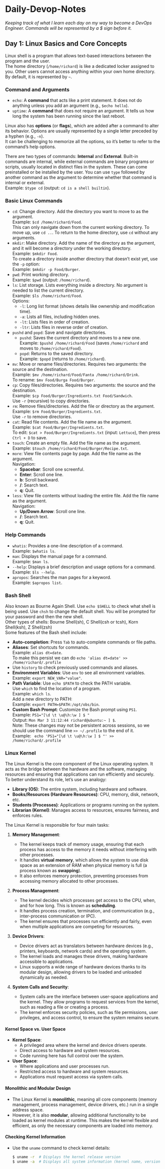 # Daily-Devop-Notes

*Keeping track of what I learn each day on my way to become a DevOps Engineer. Commands will be represented by a $ sign before it.*

## Day 1: Linux Basics and Core Concepts

Linux shell is a program that allows text-based interactions between the program and the user.  
The home directory (`/home/richard`) is like a dedicated locker assigned to you. Other users cannot access anything within your own home directory. By default, it is represented by `~`.

### Command and Arguments

- `echo`: A **command** that acts like a print statement. It does not do anything unless you add an argument (e.g., `$echo hello`).
- `uptime`: A **command** that does not require an argument. It tells us how long the system has been running since the last reboot.

Linux also has **options** (or **flags**), which are added after a command to alter its behavior. Options are usually represented by a single letter preceded by a hyphen (e.g., `-n`).  
It can be challenging to memorize all the options, so it’s better to refer to the command’s help options.  

There are two types of commands: **Internal** and **External**. Built-in commands are internal, while external commands are binary programs or scripts, usually located in distinct files in the system. These can come preinstalled or be installed by the user. You can use `type` followed by another command as the argument to determine whether that command is internal or external.  
Example: `$type cd` (output: `cd is a shell builtin`).

### Basic Linux Commands
- `cd`: Change directory. Add the directory you want to move to as the argument.  
  Example: `$cd /home/richard/Food`.  
  This can only navigate down from the current working directory. To move up, use `cd ..`. To return to the home directory, use `cd` without any arguments.
- `mkdir`: Make directory. Add the name of the directory as the argument, and it will become a directory under the working directory.  
  Example: `$mkdir Food`.  
  To create a directory inside another directory that doesn’t exist yet, use the `-p` option:  
  Example: `$mkdir -p Food/Burger`.
- `pwd`: Print working directory.  
  Example: `$pwd` (output: `/home/richard`).
- `ls`: List storage. Lists everything inside a directory. No argument is needed to list the current directory.  
  Example: `$ls /home/richard/Food`.  
  Options:
  - `-l`: Long list format (shows details like ownership and modification time).
  - `-a`: Lists all files, including hidden ones.
  - `-lt`: Lists files in order of creation.
  - `-ltr`: Lists files in reverse order of creation.
- `pushd` and `popd`: Save and navigate directories.  
  - `pushd`: Saves the current directory and moves to a new one.  
    Example: `$pushd /home/richard/Food` (saves `/home/richard` and moves to `/home/richard/Food`).
  - `popd`: Returns to the saved directory.  
    Example: `$popd` (returns to `/home/richard`).
- `mv`: Move or rename files/directories. Requires two arguments: the source and the destination.  
  Example: `$mv /home/richard/Food/Fanta /home/richard/Drink`.  
  To rename: `$mv Food/Burga Food/Burger`.
- `cp`: Copy files/directories. Requires two arguments: the source and the destination.  
  Example: `$cp Food/Burger/Ingredients.txt Food/Sandwich`.  
  Use `-r` (recursive) to copy directories.
- `rm`: Remove files/directories. Add the file or directory as the argument.  
  Example: `$rm Food/Burger/Ingredients.txt`.  
  Use `-r` to remove directories.
- `cat`: Read file contents. Add the file name as the argument.  
  Example: `$cat Food/Burger/Ingredients.txt`.  
  To edit: `$cat > Food/Burger/Ingredients.txt` (input: `Lettuce`), then press `Ctrl + D` to save.
- `touch`: Create an empty file. Add the file name as the argument.  
  Example: `$touch /home/richard/Food/Burger/Recipe.txt`.
- `more`: View file contents page by page. Add the file name as the argument.  
  Navigation:
  - **Spacebar**: Scroll one screenful.
  - **Enter**: Scroll one line.
  - **b**: Scroll backward.
  - **/**: Search text.
  - **q**: Quit.
- `less`: View file contents without loading the entire file. Add the file name as the argument.  
  Navigation:
  - **Up/Down Arrow**: Scroll one line.
  - **/**: Search text.
  - **q**: Quit.

### Help Commands
- `whatis`: Provides a one-line description of a command.  
  Example: `$whatis ls`.
- `man`: Displays the manual page for a command.  
  Example: `$man ls`.
- `--help`: Displays a brief description and usage options for a command.  
  Example: `$ls --help`.
- `apropos`: Searches the man pages for a keyword.  
  Example: `$apropos list`.

### Bash Shell
Also known as Bourne Again Shell. Use `echo $SHELL` to check what shell is being used. Use `chsh` to change the default shell. You will be prompted for your password and then the new shell.  
Other types of shells: Bourne Shell(sh), C Shell(csh or tcsh), Korn Shell(ksh), Z Shell(zsh)  
Some features of the Bash shell include:
- **Auto-completion**: Press `Tab` to auto-complete commands or file paths.
- **Aliases**: Set shortcuts for commands.  
  Example: `alias dt=date`.  
  To make this persist we can do `echo 'alias dt=date' >> /home/richard/.profile`  
- Use `history` to check previously used commands and aliases.
- **Environment Variables**: Use `env` to see all environment variables.  
  Example: `export NEW_VAR="value"`.
- **Path Variable**: Use `echo $PATH` to check the PATH variable.  
  Use `which` to find the location of a program.  
  Example: `which ls`.  
  Add a new directory to PATH:  
  Example: `export PATH=$PATH:/opt/obs/bin`.
- **Custom Bash Prompt**: Customize the Bash prompt using `PS1`.  
  Example: `PS1="[\d \t \u@\h:\w ] $ "`  
  Output: `Mon Mar 3 11:12:44 richard@ubuntu:~ ] $`.  
  Note: These changes may not be persistent across sessions, so we should use the command line `>> ~/.profile` to the end of it.  
  Example: ` echo 'PS1="[\d \t \u@\h:\w ] $ "' >> /home/richard/.profile`

### Linux Kernel

The Linux Kernel is the core component of the Linux operating system. It acts as the bridge between the hardware and the software, managing resources and ensuring that applications can run efficiently and securely. To better understand its role, let’s use an analogy:

- **Library (OS)**: The entire system, including hardware and software.
- **Books/Resources (Hardware Resources)**: CPU, memory, disk, network, etc.
- **Students (Processes)**: Applications or programs running on the system.
- **Librarian (Kernel)**: Manages access to resources, ensures fairness, and enforces rules.

The Linux Kernel is responsible for four main tasks:

1. **Memory Management**:
   - The kernel keeps track of memory usage, ensuring that each process has access to the memory it needs without interfering with other processes.
   - It handles **virtual memory**, which allows the system to use disk space as an extension of RAM when physical memory is full (a process known as **swapping**).
   - It also enforces memory protection, preventing processes from accessing memory allocated to other processes.

2. **Process Management**:
   - The kernel decides which processes get access to the CPU, when, and for how long. This is known as **scheduling**.
   - It handles process creation, termination, and communication (e.g., inter-process communication or IPC).
   - The kernel ensures that processes run efficiently and fairly, even when multiple applications are competing for resources.

3. **Device Drivers**:
   - Device drivers act as translators between hardware devices (e.g., printers, keyboards, network cards) and the operating system.
   - The kernel loads and manages these drivers, making hardware accessible to applications.
   - Linux supports a wide range of hardware devices thanks to its modular design, allowing drivers to be loaded and unloaded dynamically as needed.

4. **System Calls and Security**:
   - System calls are the interface between user-space applications and the kernel. They allow programs to request services from the kernel, such as reading a file or creating a process.
   - The kernel enforces security policies, such as file permissions, user privileges, and access control, to ensure the system remains secure.

#### Kernel Space vs. User Space
- **Kernel Space**:
  - A privileged area where the kernel and device drivers operate.
  - Direct access to hardware and system resources.
  - Code running here has full control over the system.
- **User Space**:
  - Where applications and user processes run.
  - Restricted access to hardware and system resources.
  - Applications must request access via system calls.

#### Monolithic and Modular Design
- The Linux Kernel is **monolithic**, meaning all core components (memory management, process management, device drivers, etc.) run in a single address space.
- However, it is also **modular**, allowing additional functionality to be loaded as kernel modules at runtime. This makes the kernel flexible and efficient, as only the necessary components are loaded into memory.

#### Checking Kernel Information
- Use the `uname` command to check kernel details:
  ```bash
  $ uname -r  # Displays the kernel release version
  $ uname -a  # Displays all system information (kernel name, version, hostname, etc.)

